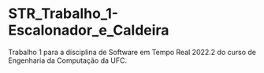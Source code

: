 # STR_Trabalho_1-Escalonador_e_Caldeira
Trabalho 1 para a disciplina de Software em Tempo Real 2022.2 do curso de Engenharia da Computação da UFC.
